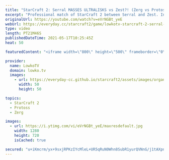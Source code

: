 ```yaml
---
title: "StarCraft 2: Serral MASSES ULTRALISKS vs Zest?! (Zerg vs Protoss)"
excerpt: "Professional match of StarCraft 2 between Serral and Zest. In this match Zest opens up with what looks like a standard turtle Sky Toss style. However, as he transitions towards a lot of Gateways, Serral is forced to respond and decides to go for Ultralisks. Ultras versus Protoss are incredibly uncommon."
originalUrl: https://youtube.com/watch?v=eVrNGBt_yeE
webUrl: https://everyday.cc/starcraft2/game/lowkotv-starcraft-2-serral-masses-ultralisks-vs-zest-zerg-vs-protoss/
type: video
length: PT21M46S
publishedDateTime: 2021-05-17T10:25:45Z
heat: 50

featuredContent: "<iframe width=\"800\" height=\"500\" frameborder=\"0\" src=\"https://www.youtube.com/embed/eVrNGBt_yeE\" allow=\"accelerometer; autoplay; encrypted-media; gyroscope; picture-in-picture\" allowfullscreen></iframe>"

provider:
  name: LowkoTV
  domain: lowko.tv
  images:
    - url: https://everyday-cc.github.io/starcraft2/assets/images/organizations/lowko.tv-50x50.jpg
      width: 50
      height: 50

topics:
  - StarCraft 2
  - Protoss
  - Zerg

images:
  - url: https://i.ytimg.com/vi/eVrNGBt_yeE/maxresdefault.jpg
    width: 1280
    height: 720
    isCached: true

secured: "u+iKmcrm/yx+9sxjRPKzIYcMleL+UR5qRuN0Whn8SubR1yurQVNnG/j1tAXpnqRthLT7P8+f6aCKNVdT0TxUZ1NEqSas6LgOgGOUaCPde8nzsrZAg7gZG4St2XUoRyluZFu4w8x/nVbejsXOX2vF5+3R+LctJW6F6W7x3JUAxZwV2jkAlLTU1etgFk+1KvYF5b7pYY0oFNr4Aj0HPbLMUoJ+O+Z1MkcNIsTlJ2QKDgHXa0xfBILWHmCt6XzY9mMosmo5tXHitc2gCkS9mqiy7aXbPBZGzTFH9N6op6lR7oGMFVXXR9hrv/tOQIomfAIlmzn9BCOOvcl3/rICYxsiWyXrHTWu/XstKzSHPcr0NFU2gXS7jaTeR8T/6PLa8B7nXLWR4WM8uU4buJEUWCMGvhJtJqRluldJrYtIvWek0xQ=;GKMy1kjcvrfWyKTqkozXFg=="
---
```


